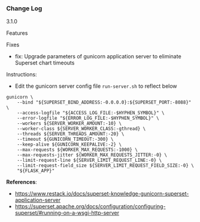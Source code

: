 ### Change Log

3.1.0

Features

Fixes
- fix: Upgrade parameters of gunicorn application server to eliminate Superset chart timeouts

Instructions:
- Edit the gunicorn server config file `run-server.sh` to reflect below

```
gunicorn \
    --bind "${SUPERSET_BIND_ADDRESS:-0.0.0.0}:${SUPERSET_PORT:-8088}" \
    --access-logfile "${ACCESS_LOG_FILE:-$HYPHEN_SYMBOL}" \
    --error-logfile "${ERROR_LOG_FILE:-$HYPHEN_SYMBOL}" \
    --workers ${SERVER_WORKER_AMOUNT:-10} \
    --worker-class ${SERVER_WORKER_CLASS:-gthread} \
    --threads ${SERVER_THREADS_AMOUNT:-20} \
    --timeout ${GUNICORN_TIMEOUT:-300} \
    --keep-alive ${GUNICORN_KEEPALIVE:-2} \
    --max-requests ${WORKER_MAX_REQUESTS:-1000} \
    --max-requests-jitter ${WORKER_MAX_REQUESTS_JITTER:-0} \
    --limit-request-line ${SERVER_LIMIT_REQUEST_LINE:-0} \
    --limit-request-field_size ${SERVER_LIMIT_REQUEST_FIELD_SIZE:-0} \
    "${FLASK_APP}"
```
**References**:
- https://www.restack.io/docs/superset-knowledge-gunicorn-superset-application-server
- https://superset.apache.org/docs/configuration/configuring-superset/#running-on-a-wsgi-http-server
